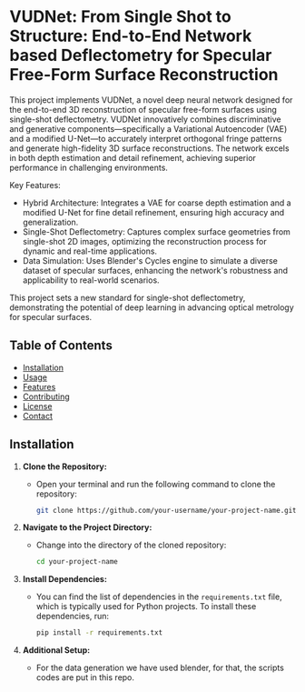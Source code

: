 # VUDNet: From Single Shot to Structure: End-to-End Network based Deflectometry for Specular Free-Form Surface Reconstruction

This project implements VUDNet, a novel deep neural network designed for the end-to-end 3D reconstruction of specular free-form surfaces using single-shot deflectometry. VUDNet innovatively combines discriminative and generative components—specifically a Variational Autoencoder (VAE) and a modified U-Net—to accurately interpret orthogonal fringe patterns and generate high-fidelity 3D surface reconstructions. The network excels in both depth estimation and detail refinement, achieving superior performance in challenging environments.

Key Features:

- Hybrid Architecture: Integrates a VAE for coarse depth estimation and a modified U-Net for fine detail refinement, ensuring high accuracy and generalization.
- Single-Shot Deflectometry: Captures complex surface geometries from single-shot 2D images, optimizing the reconstruction process for dynamic and real-time applications.
- Data Simulation: Uses Blender's Cycles engine to simulate a diverse dataset of specular surfaces, enhancing the network's robustness and applicability to real-world scenarios.

This project sets a new standard for single-shot deflectometry, demonstrating the potential of deep learning in advancing optical metrology for specular surfaces.


## Table of Contents

- [Installation](#installation)
- [Usage](#usage)
- [Features](#features)
- [Contributing](#contributing)
- [License](#license)
- [Contact](#contact)


## Installation

1. **Clone the Repository:**
   - Open your terminal and run the following command to clone the repository:
     ```bash
     git clone https://github.com/your-username/your-project-name.git    
     ```

2. **Navigate to the Project Directory:**
   - Change into the directory of the cloned repository:
     ```bash
     cd your-project-name
     ```

3. **Install Dependencies:**
   - You can find the list of dependencies in the `requirements.txt` file, which is typically used for Python projects. To install these dependencies, run:
     ```bash
     pip install -r requirements.txt
     ```

4. **Additional Setup:**
   - For the data generation we have used blender, for that, the scripts codes are put in this repo.
